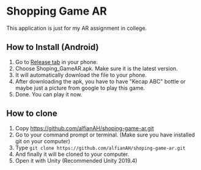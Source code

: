 ﻿# Shopping Game AR

This application is just for my AR assignment in college.

## How to Install (Android)
1. Go to [Release tab](https://github.com/alfianAH/shoping-game-ar/releases) in your phone.
2. Choose Shoping_GameAR.apk. Make sure it is the latest version.
3. It will automatically download the file to your phone.
4. After downloading the apk, you have to have "Kecap ABC" bottle or maybe just a picture from google to play this game.
5. Done. You can play it now.

## How to clone
1. Copy https://github.com/alfianAH/shoping-game-ar.git
2. Go to your command prompt or terminal. (Make sure you have installed git on your computer)
3. Type ```git clone https://github.com/alfianAH/shoping-game-ar.git```
4. And finally it will be cloned to your computer.
5. Open it with Unity (Recommended Unity 2019.4)